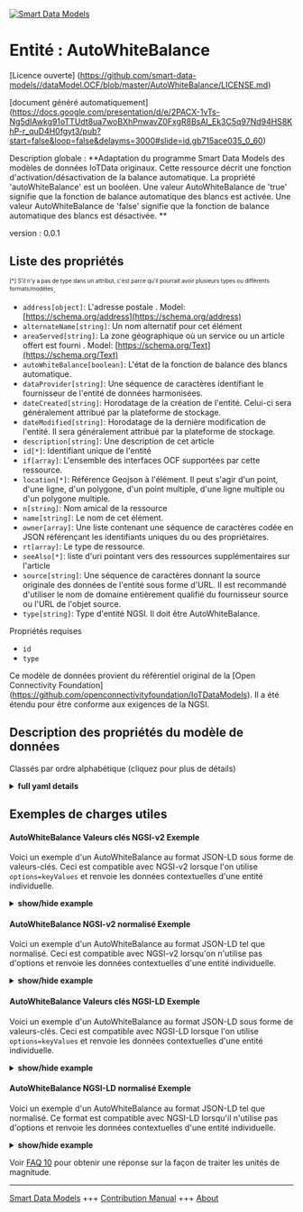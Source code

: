 <!-- 10-Header -->  
[![Smart Data Models](https://smartdatamodels.org/wp-content/uploads/2022/01/SmartDataModels_logo.png "Logo")](https://smartdatamodels.org)  
Entité : AutoWhiteBalance  
=========================<!-- /10-Header -->  
<!-- 15-License -->  
[Licence ouverte] (https://github.com/smart-data-models//dataModel.OCF/blob/master/AutoWhiteBalance/LICENSE.md)  
[document généré automatiquement] (https://docs.google.com/presentation/d/e/2PACX-1vTs-Ng5dIAwkg91oTTUdt8ua7woBXhPnwavZ0FxgR8BsAI_Ek3C5q97Nd94HS8KhP-r_quD4H0fgyt3/pub?start=false&loop=false&delayms=3000#slide=id.gb715ace035_0_60)  
<!-- /15-License -->  
<!-- 20-Description -->  
Description globale : **Adaptation du programme Smart Data Models des modèles de données IoTData originaux. Cette ressource décrit une fonction d'activation/désactivation de la balance automatique. La propriété 'autoWhiteBalance' est un booléen. Une valeur AutoWhiteBalance de 'true' signifie que la fonction de balance automatique des blancs est activée. Une valeur AutoWhiteBalance de 'false' signifie que la fonction de balance automatique des blancs est désactivée. **  
version : 0.0.1  
<!-- /20-Description -->  
<!-- 30-PropertiesList -->  

## Liste des propriétés  

<sup><sub>[*] S'il n'y a pas de type dans un attribut, c'est parce qu'il pourrait avoir plusieurs types ou différents formats/modèles</sub></sup>.  
- `address[object]`: L'adresse postale  . Model: [https://schema.org/address](https://schema.org/address)- `alternateName[string]`: Un nom alternatif pour cet élément  - `areaServed[string]`: La zone géographique où un service ou un article offert est fourni  . Model: [https://schema.org/Text](https://schema.org/Text)- `autoWhiteBalance[boolean]`: L'état de la fonction de balance des blancs automatique.  - `dataProvider[string]`: Une séquence de caractères identifiant le fournisseur de l'entité de données harmonisées.  - `dateCreated[string]`: Horodatage de la création de l'entité. Celui-ci sera généralement attribué par la plateforme de stockage.  - `dateModified[string]`: Horodatage de la dernière modification de l'entité. Il sera généralement attribué par la plateforme de stockage.  - `description[string]`: Une description de cet article  - `id[*]`: Identifiant unique de l'entité  - `if[array]`: L'ensemble des interfaces OCF supportées par cette ressource.  - `location[*]`: Référence Geojson à l'élément. Il peut s'agir d'un point, d'une ligne, d'un polygone, d'un point multiple, d'une ligne multiple ou d'un polygone multiple.  - `n[string]`: Nom amical de la ressource  - `name[string]`: Le nom de cet élément.  - `owner[array]`: Une liste contenant une séquence de caractères codée en JSON référençant les identifiants uniques du ou des propriétaires.  - `rt[array]`: Le type de ressource.  - `seeAlso[*]`: liste d'uri pointant vers des ressources supplémentaires sur l'article  - `source[string]`: Une séquence de caractères donnant la source originale des données de l'entité sous forme d'URL. Il est recommandé d'utiliser le nom de domaine entièrement qualifié du fournisseur source ou l'URL de l'objet source.  - `type[string]`: Type d'entité NGSI. Il doit être AutoWhiteBalance.  <!-- /30-PropertiesList -->  
<!-- 35-RequiredProperties -->  
Propriétés requises  
- `id`  - `type`  <!-- /35-RequiredProperties -->  
<!-- 40-RequiredProperties -->  
Ce modèle de données provient du référentiel original de la [Open Connectivity Foundation] (https://github.com/openconnectivityfoundation/IoTDataModels). Il a été étendu pour être conforme aux exigences de la NGSI.  
<!-- /40-RequiredProperties -->  
<!-- 50-DataModelHeader -->  
## Description des propriétés du modèle de données  
Classés par ordre alphabétique (cliquez pour plus de détails)  
<!-- /50-DataModelHeader -->  
<!-- 60-ModelYaml -->  
<details><summary><strong>full yaml details</strong></summary>    
```yaml  
AutoWhiteBalance:    
  description: 'Smart Data Models Program adaptation of the original IoTData data Models. This Resource describes an auto balance on/off feature. The Property ''autoWhiteBalance'' is a boolean. An AutoWhiteBalance value of ''true'' means that the auto white balance feature is on. An AutoWhiteBalance value of ''false'' means that the auto white balance feature is off. '    
  properties:    
    address:    
      description: 'The mailing address'    
      properties:    
        addressCountry:    
          description: 'Property. The country. For example, Spain. Model:''https://schema.org/addressCountry'''    
          type: string    
        addressLocality:    
          description: 'Property. The locality in which the street address is, and which is in the region. Model:''https://schema.org/addressLocality'''    
          type: string    
        addressRegion:    
          description: 'Property. The region in which the locality is, and which is in the country. Model:''https://schema.org/addressRegion'''    
          type: string    
        postOfficeBoxNumber:    
          description: 'Property. The post office box number for PO box addresses. For example, 03578. Model:''https://schema.org/postOfficeBoxNumber'''    
          type: string    
        postalCode:    
          description: 'Property. The postal code. For example, 24004. Model:''https://schema.org/https://schema.org/postalCode'''    
          type: string    
        streetAddress:    
          description: 'Property. The street address. Model:''https://schema.org/streetAddress'''    
          type: string    
      type: object    
      x-ngsi:    
        model: https://schema.org/address    
        type: Property    
    alternateName:    
      description: 'An alternative name for this item'    
      type: string    
      x-ngsi:    
        type: Property    
    areaServed:    
      description: 'The geographic area where a service or offered item is provided'    
      type: string    
      x-ngsi:    
        model: https://schema.org/Text    
        type: Property    
    autoWhiteBalance:    
      description: 'The status of the Auto White balance feature.'    
      type: boolean    
      x-ngsi:    
        type: Property    
    dataProvider:    
      description: 'A sequence of characters identifying the provider of the harmonised data entity.'    
      type: string    
      x-ngsi:    
        type: Property    
    dateCreated:    
      description: 'Entity creation timestamp. This will usually be allocated by the storage platform.'    
      format: date-time    
      type: string    
      x-ngsi:    
        type: Property    
    dateModified:    
      description: 'Timestamp of the last modification of the entity. This will usually be allocated by the storage platform.'    
      format: date-time    
      type: string    
      x-ngsi:    
        type: Property    
    description:    
      description: 'A description of this item'    
      type: string    
      x-ngsi:    
        type: Property    
    id:    
      anyOf: &autowhitebalance_-_properties_-_owner_-_items_-_anyof    
        - description: 'Property. Identifier format of any NGSI entity'    
          maxLength: 256    
          minLength: 1    
          pattern: ^[\w\-\.\{\}\$\+\*\[\]`|~^@!,:\\]+$    
          type: string    
        - description: 'Property. Identifier format of any NGSI entity'    
          format: uri    
          type: string    
      description: 'Unique identifier of the entity'    
      x-ngsi:    
        type: Property    
    if:    
      description: 'The OCF Interface set supported by this Resource.'    
      items:    
        enum:    
          - oic.if.a    
          - oic.if.baseline    
        type: string    
      minItems: 2    
      readOnly: true    
      type: array    
      uniqueItems: true    
      x-ngsi:    
        type: Property    
    location:    
      description: 'Geojson reference to the item. It can be Point, LineString, Polygon, MultiPoint, MultiLineString or MultiPolygon'    
      oneOf:    
        - description: 'Geoproperty. Geojson reference to the item. Point'    
          properties:    
            bbox:    
              items:    
                type: number    
              minItems: 4    
              type: array    
            coordinates:    
              items:    
                type: number    
              minItems: 2    
              type: array    
            type:    
              enum:    
                - Point    
              type: string    
          required:    
            - type    
            - coordinates    
          title: 'GeoJSON Point'    
          type: object    
        - description: 'Geoproperty. Geojson reference to the item. LineString'    
          properties:    
            bbox:    
              items:    
                type: number    
              minItems: 4    
              type: array    
            coordinates:    
              items:    
                items:    
                  type: number    
                minItems: 2    
                type: array    
              minItems: 2    
              type: array    
            type:    
              enum:    
                - LineString    
              type: string    
          required:    
            - type    
            - coordinates    
          title: 'GeoJSON LineString'    
          type: object    
        - description: 'Geoproperty. Geojson reference to the item. Polygon'    
          properties:    
            bbox:    
              items:    
                type: number    
              minItems: 4    
              type: array    
            coordinates:    
              items:    
                items:    
                  items:    
                    type: number    
                  minItems: 2    
                  type: array    
                minItems: 4    
                type: array    
              type: array    
            type:    
              enum:    
                - Polygon    
              type: string    
          required:    
            - type    
            - coordinates    
          title: 'GeoJSON Polygon'    
          type: object    
        - description: 'Geoproperty. Geojson reference to the item. MultiPoint'    
          properties:    
            bbox:    
              items:    
                type: number    
              minItems: 4    
              type: array    
            coordinates:    
              items:    
                items:    
                  type: number    
                minItems: 2    
                type: array    
              type: array    
            type:    
              enum:    
                - MultiPoint    
              type: string    
          required:    
            - type    
            - coordinates    
          title: 'GeoJSON MultiPoint'    
          type: object    
        - description: 'Geoproperty. Geojson reference to the item. MultiLineString'    
          properties:    
            bbox:    
              items:    
                type: number    
              minItems: 4    
              type: array    
            coordinates:    
              items:    
                items:    
                  items:    
                    type: number    
                  minItems: 2    
                  type: array    
                minItems: 2    
                type: array    
              type: array    
            type:    
              enum:    
                - MultiLineString    
              type: string    
          required:    
            - type    
            - coordinates    
          title: 'GeoJSON MultiLineString'    
          type: object    
        - description: 'Geoproperty. Geojson reference to the item. MultiLineString'    
          properties:    
            bbox:    
              items:    
                type: number    
              minItems: 4    
              type: array    
            coordinates:    
              items:    
                items:    
                  items:    
                    items:    
                      type: number    
                    minItems: 2    
                    type: array    
                  minItems: 4    
                  type: array    
                type: array    
              type: array    
            type:    
              enum:    
                - MultiPolygon    
              type: string    
          required:    
            - type    
            - coordinates    
          title: 'GeoJSON MultiPolygon'    
          type: object    
      x-ngsi:    
        type: Geoproperty    
    n:    
      description: 'Friendly name of the Resource'    
      maxLength: 64    
      readOnly: true    
      type: string    
      x-ngsi:    
        type: Property    
    name:    
      description: 'The name of this item.'    
      type: string    
      x-ngsi:    
        type: Property    
    owner:    
      description: 'A List containing a JSON encoded sequence of characters referencing the unique Ids of the owner(s)'    
      items:    
        anyOf: *autowhitebalance_-_properties_-_owner_-_items_-_anyof    
        description: 'Property. Unique identifier of the entity'    
      type: array    
      x-ngsi:    
        type: Property    
    rt:    
      description: 'The Resource Type.'    
      items:    
        enum:    
          - oic.r.colour.autowhitebalance    
        maxLength: 64    
        type: string    
      minItems: 1    
      readOnly: true    
      type: array    
      uniqueItems: true    
      x-ngsi:    
        type: Property    
    seeAlso:    
      description: 'list of uri pointing to additional resources about the item'    
      oneOf:    
        - items:    
            format: uri    
            type: string    
          minItems: 1    
          type: array    
        - format: uri    
          type: string    
      x-ngsi:    
        type: Property    
    source:    
      description: 'A sequence of characters giving the original source of the entity data as a URL. Recommended to be the fully qualified domain name of the source provider, or the URL to the source object.'    
      type: string    
      x-ngsi:    
        type: Property    
    type:    
      description: 'NGSI entity type. It has to be AutoWhiteBalance'    
      enum:    
        - AutoWhiteBalance    
      type: string    
      x-ngsi:    
        type: Property    
  required:    
    - id    
    - type    
  type: object    
  x-derived-from: https://github.com/OpenInterConnect/IoTDataModels/blob/master/AutoWhiteBalanceResURI.swagger.json    
  x-disclaimer: 'Redistribution and use in source and binary forms, with or without modification, are permitted  provided that the license conditions are met. Copyleft (c) 2021 Contributors to Smart Data Models Program'    
  x-license-url: https://github.com/smart-data-models/dataModel.OCF/blob/master/AutoWhiteBalance/LICENSE.md    
  x-model-schema: https://smart-data-models.github.io/dataModel.IoTDataModels/AutoWhiteBalance/schema.json    
  x-model-tags: OCF    
  x-version: 0.0.1    
```  
</details>    
<!-- /60-ModelYaml -->  
<!-- 70-MiddleNotes -->  
<!-- /70-MiddleNotes -->  
<!-- 80-Examples -->  
## Exemples de charges utiles  
#### AutoWhiteBalance Valeurs clés NGSI-v2 Exemple  
Voici un exemple d'un AutoWhiteBalance au format JSON-LD sous forme de valeurs-clés. Ceci est compatible avec NGSI-v2 lorsque l'on utilise `options=keyValues` et renvoie les données contextuelles d'une entité individuelle.  
<details><summary><strong>show/hide example</strong></summary>    
```json  
{  
  "id": "urn:ngsi-ld:AutoWhiteBalance:id:YBGX:79096195",  
  "dateCreated": "1988-12-28T18:35:21Z",  
  "dateModified": "1995-01-26T21:45:21Z",  
  "source": "Identify most event degree. Beautiful national baby Mr. True brother sign after head. Enjoy rather last evidence easy.",  
  "name": "Name million behavior. Arrive enough kitchen financial control. Top Mr add structure.",  
  "alternateName": "Computer long food sense born break air care. Rule camera college ability mind defense.",  
  "description": "Reflect book religious rule argue born second artist. Class perform anything. Couple together dream.",  
  "dataProvider": "Instead present poor decision manage tend. Receive plan thus already. Could see population full himself.",  
  "owner": [  
    "urn:ngsi-ld:AutoWhiteBalance:items:GMHA:08426645",  
    "urn:ngsi-ld:AutoWhiteBalance:items:OQIY:30011178"  
  ],  
  "seeAlso": [  
    "urn:ngsi-ld:AutoWhiteBalance:items:FELU:43170881",  
    "urn:ngsi-ld:AutoWhiteBalance:items:RFVY:17552908"  
  ],  
  "location": {  
    "type": "Point",  
    "coordinates": [  
      -43.3466335,  
      -125.620359  
    ]  
  },  
  "address": {  
    "streetAddress": "Bag form author.",  
    "addressLocality": "Family along class boy analysis. One control citizen language blue eye painting.",  
    "addressRegion": "Song ago begin wear either. Dinner establish theory until. Argue describe behavior step.",  
    "addressCountry": "Few near year notice. Thank white there once rich. Nothing clear line artist off effort image.",  
    "postalCode": "Fast bar language young husband. Loss million enough me.",  
    "postOfficeBoxNumber": "I paper share operation billion play mouth smile."  
  },  
  "areaServed": "Generation soldier history financial their. Simple tough clearly Congress artist wonder. International morning shoulder help."  
}  
```  
</details>  
#### AutoWhiteBalance NGSI-v2 normalisé Exemple  
Voici un exemple d'un AutoWhiteBalance au format JSON-LD tel que normalisé. Ceci est compatible avec NGSI-v2 lorsqu'on n'utilise pas d'options et renvoie les données contextuelles d'une entité individuelle.  
<details><summary><strong>show/hide example</strong></summary>    
```json  
{  
  "id": {  
    "type": "string",  
    "value": "urn:ngsi-ld:AutoWhiteBalance:id:YBGX:79096195"  
  },  
  "dateCreated": {  
    "format": "date-time",  
    "type": "string",  
    "value": "1988-12-28T18:35:21Z"  
  },  
  "dateModified": {  
    "format": "date-time",  
    "type": "string",  
    "value": "1995-01-26T21:45:21Z"  
  },  
  "source": {  
    "type": "string",  
    "value": "Identify most event degree. Beautiful national baby Mr. True brother sign after head. Enjoy rather last evidence easy."  
  },  
  "name": {  
    "type": "string",  
    "value": "Name million behavior. Arrive enough kitchen financial control. Top Mr add structure."  
  },  
  "alternateName": {  
    "type": "string",  
    "value": "Computer long food sense born break air care. Rule camera college ability mind defense."  
  },  
  "description": {  
    "type": "string",  
    "value": "Reflect book religious rule argue born second artist. Class perform anything. Couple together dream."  
  },  
  "dataProvider": {  
    "type": "string",  
    "value": "Instead present poor decision manage tend. Receive plan thus already. Could see population full himself."  
  },  
  "owner": {  
    "type": "array",  
    "value": [  
      "urn:ngsi-ld:AutoWhiteBalance:items:GMHA:08426645",  
      "urn:ngsi-ld:AutoWhiteBalance:items:OQIY:30011178"  
    ]  
  },  
  "seeAlso": {  
    "type": "array",  
    "value": [  
      "urn:ngsi-ld:AutoWhiteBalance:items:FELU:43170881",  
      "urn:ngsi-ld:AutoWhiteBalance:items:RFVY:17552908"  
    ]  
  },  
  "location": {  
    "type": "object",  
    "value": {  
      "type": "Point",  
      "coordinates": [  
        -43.3466335,  
        -125.620359  
      ]  
    }  
  },  
  "address": {  
    "type": "object",  
    "value": {  
      "streetAddress": "Bag form author.",  
      "addressLocality": "Family along class boy analysis. One control citizen language blue eye painting.",  
      "addressRegion": "Song ago begin wear either. Dinner establish theory until. Argue describe behavior step.",  
      "addressCountry": "Few near year notice. Thank white there once rich. Nothing clear line artist off effort image.",  
      "postalCode": "Fast bar language young husband. Loss million enough me.",  
      "postOfficeBoxNumber": "I paper share operation billion play mouth smile."  
    }  
  },  
  "areaServed": {  
    "type": "string",  
    "value": "Generation soldier history financial their. Simple tough clearly Congress artist wonder. International morning shoulder help."  
  }  
}  
```  
</details>  
#### AutoWhiteBalance Valeurs clés NGSI-LD Exemple  
Voici un exemple d'un AutoWhiteBalance au format JSON-LD sous forme de valeurs-clés. Ceci est compatible avec NGSI-LD lorsque l'on utilise `options=keyValues` et renvoie les données contextuelles d'une entité individuelle.  
<details><summary><strong>show/hide example</strong></summary>    
```json  
{  
    "id": "urn:ngsi-ld:AutoWhiteBalance:id:YBGX:79096195",  
    "dateCreated": "1988-12-28T18:35:21Z",  
    "dateModified": "1995-01-26T21:45:21Z",  
    "source": "Identify most event degree. Beautiful national baby Mr. True brother sign after head. Enjoy rather last evidence easy.",  
    "name": "Name million behavior. Arrive enough kitchen financial control. Top Mr add structure.",  
    "alternateName": "Computer long food sense born break air care. Rule camera college ability mind defense.",  
    "description": "Reflect book religious rule argue born second artist. Class perform anything. Couple together dream.",  
    "dataProvider": "Instead present poor decision manage tend. Receive plan thus already. Could see population full himself.",  
    "owner": [  
        "urn:ngsi-ld:AutoWhiteBalance:items:GMHA:08426645",  
        "urn:ngsi-ld:AutoWhiteBalance:items:OQIY:30011178"  
    ],  
    "seeAlso": [  
        "urn:ngsi-ld:AutoWhiteBalance:items:FELU:43170881",  
        "urn:ngsi-ld:AutoWhiteBalance:items:RFVY:17552908"  
    ],  
    "location": {  
        "type": "Point",  
        "coordinates": [  
            -43.3466335,  
            -125.620359  
        ]  
    },  
    "address": {  
        "streetAddress": "Bag form author.",  
        "addressLocality": "Family along class boy analysis. One control citizen language blue eye painting.",  
        "addressRegion": "Song ago begin wear either. Dinner establish theory until. Argue describe behavior step.",  
        "addressCountry": "Few near year notice. Thank white there once rich. Nothing clear line artist off effort image.",  
        "postalCode": "Fast bar language young husband. Loss million enough me.",  
        "postOfficeBoxNumber": "I paper share operation billion play mouth smile."  
    },  
    "areaServed": "Generation soldier history financial their. Simple tough clearly Congress artist wonder. International morning shoulder help.",  
    "@context": [  
        "https://smartdatamodels.org/context.jsonld",  
        "https://raw.githubusercontent.com/smart-data-models/dataModel.OCF/master/context.jsonld"  
    ]  
}  
```  
</details>  
#### AutoWhiteBalance NGSI-LD normalisé Exemple  
Voici un exemple d'un AutoWhiteBalance au format JSON-LD tel que normalisé. Ce format est compatible avec NGSI-LD lorsqu'il n'utilise pas d'options et renvoie les données contextuelles d'une entité individuelle.  
<details><summary><strong>show/hide example</strong></summary>    
```json  
{  
    "id": "urn:ngsi-ld:AutoWhiteBalance:id:SHPY:77370068",  
    "dateCreated": {  
        "type": "Property",  
        "value": {  
            "@type": "DateTime",  
            "@value": "2003-06-25T11:21:45Z"  
        }  
    },  
    "dateModified": {  
        "type": "Property",  
        "value": {  
            "@type": "DateTime",  
            "@value": "1996-05-23T06:32:59Z"  
        }  
    },  
    "source": {  
        "type": "Property",  
        "value": "Experience side choose different. Guess military improve another course."  
    },  
    "name": {  
        "type": "Property",  
        "value": "Store machine cup chair American who fill. Term kid feeling south old. Which page late argue."  
    },  
    "alternateName": {  
        "type": "Property",  
        "value": "Role science important truth early ask. Fight nice culture attack laugh real produce."  
    },  
    "description": {  
        "type": "Property",  
        "value": "Television sense parent without. Performance as subject camera help career enough itself."  
    },  
    "dataProvider": {  
        "type": "Property",  
        "value": "Part maybe marriage well once husband impact. Whom fund clear. With decade friend environmental daughter color."  
    },  
    "owner": {  
        "type": "Property",  
        "value": [  
            "urn:ngsi-ld:AutoWhiteBalance:items:SPJG:46454935",  
            "urn:ngsi-ld:AutoWhiteBalance:items:NSUP:12033069"  
        ]  
    },  
    "seeAlso": {  
        "type": "Property",  
        "value": [  
            "urn:ngsi-ld:AutoWhiteBalance:items:RRVP:40192072"  
        ]  
    },  
    "location": {  
        "type": "Property",  
        "value": {  
            "type": "Point",  
            "coordinates": [  
                -45.953554,  
                -4.363316  
            ]  
        }  
    },  
    "address": {  
        "type": "Property",  
        "value": {  
            "streetAddress": "Education draw firm citizen police. Meet return third fill step series.",  
            "addressLocality": "Of top son too land write. Building memory idea forget yeah here peace.",  
            "addressRegion": "Nature race need them only mouth since answer. Early scientist seat public.",  
            "addressCountry": "Daughter address adult eight sort go sign right. See bag hand long.",  
            "postalCode": "Bag station others music increase. Family entire serious including away nothing move. Blood hard the visit represent over another.",  
            "postOfficeBoxNumber": "Movement pay way person goal. Gun move environmental apply reality always. Member drive economic kid husband social growth game."  
        }  
    },  
    "areaServed": {  
        "type": "Property",  
        "value": "Least change unit environmental. Top long because against case turn. Performance beautiful save where consider note then minute."  
    },  
    "@context": [  
        "https://smartdatamodels.org/context.jsonld",  
        "https://raw.githubusercontent.com/smart-data-models/dataModel.OCF/master/context.jsonld"  
    ]  
}  
```  
</details><!-- /80-Examples -->  
<!-- 90-FooterNotes -->  
<!-- /90-FooterNotes -->  
<!-- 95-Units -->  
Voir [FAQ 10](https://smartdatamodels.org/index.php/faqs/) pour obtenir une réponse sur la façon de traiter les unités de magnitude.  
<!-- /95-Units -->  
<!-- 97-LastFooter -->  
---  
[Smart Data Models](https://smartdatamodels.org) +++ [Contribution Manual](https://bit.ly/contribution_manual) +++ [About](https://bit.ly/Introduction_SDM)<!-- /97-LastFooter -->  
